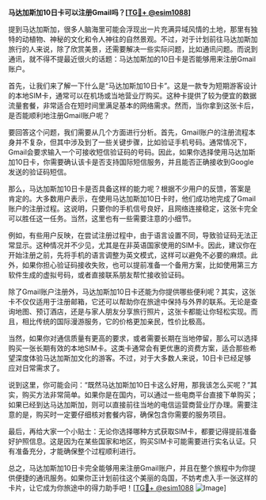 **马达加斯加10日卡可以注册Gmail吗？[[TG💪+ @esim1088](https://t.me/s/esim1088)]**

提到马达加斯加，很多人脑海里可能会浮现出一片充满异域风情的土地，那里有独特的动植物、神秘的文化和令人神往的自然景观。不过，对于计划前往马达加斯加旅行的人来说，除了欣赏美景，还需要解决一些实际问题，比如通讯问题。而说到通讯，就不得不提最近很火的话题：马达加斯加的10日卡是否能够用来注册Gmail账户。

首先，让我们来了解一下什么是“马达加斯加10日卡”。这是一款专为短期游客设计的本地SIM卡，通常可以在机场或当地营业厅购买。这种卡提供了较为便宜的数据流量套餐，非常适合在短时间里满足基本的网络需求。然而，当你拿到这张卡后，是否能顺利地注册Gmail账户呢？

要回答这个问题，我们需要从几个方面进行分析。首先，Gmail账户的注册流程本身并不复杂，但其中涉及到了一些关键步骤，比如验证手机号码。通常情况下，Gmail会要求输入一个可接收短信验证码的号码。因此，如果你选择使用马达加斯加10日卡，你需要确认该卡是否支持国际短信服务，并且能否正确接收到Google发送的验证码短信。

那么，马达加斯加10日卡是否具备这样的能力呢？根据不少用户的反馈，答案是肯定的。大多数用户表示，在使用马达加斯加10日卡时，他们成功地完成了Gmail账户的注册过程。这说明，只要你的手机信号良好，且网络连接稳定，这张卡完全可以胜任这一任务。当然，这里也有一些需要注意的小细节。

例如，有些用户反映，在尝试注册过程中，由于语言设置不同，导致验证码无法正常显示。这种情况并不少见，尤其是在非英语国家使用的SIM卡。因此，建议你在开始注册之前，先将手机的语言调整为英文模式，这样可以避免不必要的麻烦。此外，如果你担心验证码接收失败，也可以提前准备一个备用方案，比如使用第三方软件生成的虚拟号码，或者直接联系朋友帮忙接收验证码。

除了Gmail账户注册外，马达加斯加10日卡还能为你提供哪些便利呢？其实，这张卡不仅仅适用于注册邮箱，它还可以帮助你在旅途中保持与外界的联系。无论是查询地图、预订酒店，还是与家人朋友分享旅行照片，这张卡都能让你轻松实现。而且，相比传统的国际漫游服务，它的价格更加亲民，性价比极高。

当然，如果你对通信质量有更高的要求，或者需要长期在当地停留，那么可以选择购买一张长期有效的本地SIM卡。这类卡通常会有更优惠的资费方案，适合那些希望深度体验马达加斯加文化的游客。不过，对于大多数人来说，10日卡已经足够应对日常需求了。

说到这里，你可能会问：“既然马达加斯加10日卡这么好用，那我该怎么买呢？”其实，购买方法非常简单。如果你是在国内，可以通过一些电商平台直接下单购买；如果已经到达马达加斯加，则可以直接前往当地的电信运营商营业厅办理。需要注意的是，购买时一定要仔细核对套餐内容，确保包含你需要的服务项目。

最后，再给大家一个小贴士：无论你选择哪种方式获取SIM卡，都要记得提前准备好护照信息。这是因为在某些国家和地区，购买SIM卡可能需要进行实名认证。只有准备充分，才能确保整个过程顺利进行。

总之，马达加斯加10日卡完全能够用来注册Gmail账户，并且在整个旅程中为你提供便捷的通讯服务。如果你正计划前往这个美丽的岛国，不妨考虑入手一张这样的卡片，让它成为你旅途中的得力助手吧！[[TG💪+ @esim1088](https://t.me/s/esim1088) ![Image](https://i.postimg.cc/4NQfJmqS/Snipaste-2025-05-13-00-14-12.png)]